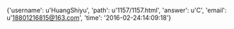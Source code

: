 {'username': u'HuangShiyu', 'path': u'1157/1157.html', 'answer': u'C', 'email': u'18801216815@163.com', 'time': '2016-02-24:14:09:18'}